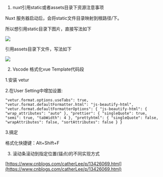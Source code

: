 1. nuxt引用static或者assets目录下资源注意事项

Nuxt 服务器启动后，会将static文件目录映射到根路径/下。

所以想引用static目录下图片，直接写法如下

<img src="/log.png"/>

引用assets目录下文件，写法如下

<img src="~/assets/logo.png"/>

2. Vscode 格式化vue Template代码段

1.安装 vetur

2.在User Setting中增加设置:

`
"vetur.format.options.useTabs": true,
    "vetur.format.defaultFormatter.html": "js-beautify-html",
    "vetur.format.defaultFormatterOptions": {
        "js-beautify-html": {
            "wrap_attributes": "auto"
        },
        "prettier": {
            "singleQuote": true,
            "semi": true,
            "tabWidth": 4
        },
        "prettyhtml": {
            "singleQuote": false,
            "wrapAttributes": false,
            "sortAttributes": false
        }
    }
`
 
3.搞定
 
格式化快捷键：Alt+Shift+F

3. 滚动条滚动到指定位置(锚点)的不同实现方式

[https://www.cnblogs.com/catherLee/p/13426069.html](https://www.cnblogs.com/catherLee/p/13426069.html)